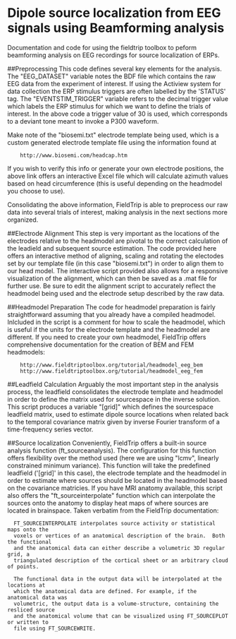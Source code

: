 # Dipole source localization from EEG signals using Beamforming analysis
Documentation and code for using the fieldtrip toolbox to peform beamforming analysis on EEG recordings for source localization of ERPs.

##Preprocessing
This code defines several key elements for the analysis. The "EEG_DATASET" variable notes the BDF file which contains the raw EEG data from the experiment of interest. If using the Actiview system for data collection the ERP stimulus triggers are often labelled by the 'STATUS' tag. The "EVENTSTIM_TRIGGER" variable refers to the decimal trigger value which labels the ERP stimulus for which we want to define the trials of interest. In the above code a trigger value of 30 is used, which corresponds to a deviant tone meant to invoke a P300 waveform.

Make note of the "biosemi.txt" electrode template being used, which is a custom generated electrode template file using the information found at 
```
	http://www.biosemi.com/headcap.htm
```
If you wish to verify this info or generate your own electrode positions, the above link offers an interactive Excel file which will calculate azimuth values based on head circumference (this is useful depending on the headmodel you choose to use).

Consolidating the above information, FieldTrip is able to preprocess our raw data into several trials of interest, making analysis in the next sections more organized. 

##Electrode Alignment
This step is very important as the locations of the electrodes relative to the headmodel are pivotal to the correct calculation of the leadield and subsequent source estimation. The code provided here offers an interactive method of aligning, scaling and rotating the electodes set by our template file (in this case "biosemi.txt") in order to align them to our head model. The interactive script provided also allows for a responsive visualization of the alignment, which can then be saved as a .mat file for further use. Be sure to edit the alignment script to accurately reflect the headmodel being used and the electrode setup described by the raw data.

##Headmodel Preparation
The code for headmodel preparation is fairly straightforward assuming that you already have a compiled headmodel. Inlcluded in the script is a comment for how to scale the headmodel, which is useful if the units for the electrode template and the headmodel are different. If you need to create your own headmodel, FieldTrip offers comprehensive documentation for the creation of BEM and FEM headmodels:

```
	http://www.fieldtriptoolbox.org/tutorial/headmodel_eeg_bem
	http://www.fieldtriptoolbox.org/tutorial/headmodel_eeg_fem
```

##Leadfield Calculation
Arguably the most important step in the analysis process, the leadfield consolidates the electrode template and headmodel in order to  define the matrix used for sourcespace in the inverse solution. This script produces a variable "[grid]" which defines the sourcespace leadfield matrix, used to estimate dipole source locations when related back to the temporal covariance matrix given by inverse Fourier transform of a time-frequency series vector.

##Source localization
Conveniently, FieldTrip offers a built-in source analysis function (ft_sourceanalysis). The configuration for this function offers flexibility over the method used (here we are using "lcmv", linearly constrained minimum variance). This function will take the predefined leadfield ('[grid]' in this case), the electrode template and the headmodel in order to estimate where sources should be located in the headmodel based on the covariance matricies. If you have MRI anatomy available, this script also offers the "ft_sourceinterpolate" function which can interpolate the sources onto the anatomy to display heat maps of where sources are located in brainspace. Taken verbatim from the FieldTrip documentation:
```
  FT_SOURCEINTERPOLATE interpolates source activity or statistical maps onto the
  voxels or vertices of an anatomical description of the brain.  Both the functional
  and the anatomical data can either describe a volumetric 3D regular grid, a
  triangulated description of the cortical sheet or an arbitrary cloud of points.
 
  The functional data in the output data will be interpolated at the locations at
  which the anatomical data are defined. For example, if the anatomical data was
  volumetric, the output data is a volume-structure, containing the resliced source
  and the anatomical volume that can be visualized using FT_SOURCEPLOT or written to
  file using FT_SOURCEWRITE.
```